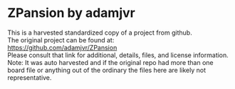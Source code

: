 
# ZPansion by adamjvr  
This is a harvested standardized copy of a project from github.  
The original project can be found at:  
https://github.com/adamjvr/ZPansion  
Please consult that link for additional, details, files, and license information.  
Note: It was auto harvested and if the original repo had more than one board file or anything out of the ordinary the files here are likely not representative.  
    